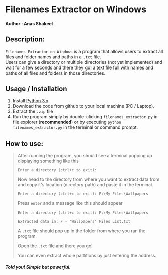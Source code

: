 # Filenames Extractor on Windows
#### Author : Anas Shakeel

## Description:

`Filenames Extractor on Windows` is a program that allows users to extract all files and folder names and paths in a `.txt` file.<br>
Users can give a directory or multiple directories (not yet implemented) and wait for a few seconds and there they go! a text file full with names and paths of all files and folders in those directories.

## Usage / Installation
1. Install [Python 3.x](https://www.python.org/download)
2. Download the code from github to your local machine (PC / Laptop).
3. Extract the `.zip` file
4. Run the program simply by double-clicking `filenames_extractor.py` in file explorer (__recommended__) or by executing `python filenames_extractor.py` in the terminal or command prompt.


## How to use:
> After running the program, you should see a terminal popping up displaying something like this
> ```
> Enter a directory (ctrl+c to exit):
> ```
>
>Now head to the directory from where you want to extract data from and copy it's location (directory path) and paste it in the terminal.
>
> ```
> Enter a directory (ctrl+c to exit): F:\My Files\Wallpapers
> ```
>
> Press `enter` and a message like this should appear
> ```
> Enter a directory (ctrl+c to exit): F:\My Files\Wallpapers
> 
> Extracted data in: F - 'Wallpapers' Files List.txt
> ```
> 
> A `.txt` file should pop up in the folder from where you ran the program.
>
> Open the `.txt` file and there you go!
>
> You can even extract whole partitions by just entering the address.
>
##### Told you! Simple but powerful.

